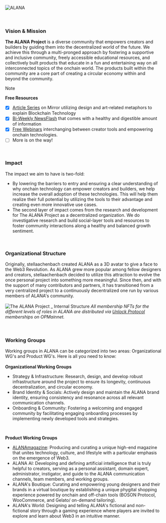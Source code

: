 ![ALANA](https://github.com/user-attachments/assets/f85b4658-3fdd-4d57-99e2-6085e7ca58a0)
<br/>
<br/>
<br/>
### Vision & Mission
**The ALANA Project** is a diverse community that empowers creators and builders by guiding them into the decentralized world of the future. We achieve this through a multi-pronged approach by fostering a supportive and inclusive community, freely accessible educational resources, and collectively built products that educate in a fun and entertaining way on all interconnected topics of the onchain world. The products built within the community are a core part of creating a circular economy within and beyond the community.

> [!NOTE]
> **Free Resources**
> - [x] [Article Series](https://mirror.xyz/the-alana-project.eth/DeQP_kgXvSw5GqeOSwZVgk6G7nziX9UXaRypZlVZqz0?referrerAddress=0x83E2B1525becEeE48Bc00ABb192813859dF6b7A6) on Mirror utilizing design and art-related metaphors to explain Blockchain Technology
> - [x] [Bi-Weekly NewsFlash]() that comes with a healthy and digestible amount of information
> - [x] [Free Webinars](https://www.youtube.com/live/EHSOfWg7KLs?si=SbZeYCOki_n9mozK) interchanging between creator tools and empowering onchain technologies.
> - [ ] More is on the way!
<br/>

### Impact
The impact we aim to have is two-fold:

- By lowering the barriers to entry and ensuring a clear understanding of why onchain technology can empower creators and builders, we help increase the overall adoption of these technologies. This will help them realize their full potential by utilizing the tools to their advantage and creating even more innovative use cases.
- The second layer of impact comes from the research and development for The ALANA Project as a decentralized organization. We do investigative research and build social-layer tools and resources to foster community interactions along a healthy and balanced growth sentiment.
<br/>

### Organizational Structure
Originally, stellaachenbach created ALANA as a 3D avatar to give a face to the Web3 Revolution. As ALANA grew more popular among fellow designers and creators, stellaachenbach decided to utilize this attraction to evolve the once personal project into something more meaningful. Since then, and with the support of many contributors and partners, it has transitioned from a very centralized project to a continuously decentralized one run by various members of ALANA's community. 
<br/>
<br/>
![The ALANA Project _ Internal Structure](https://github.com/user-attachments/assets/7278e6db-52d1-4770-bf93-0527ea20904f)
*All membership NFTs for the different levels of roles in ALANA are distributed via [Unlock Protocol](https://unlock-protocol.com/) memberships on OPMainnet.*
<br/>
<br/>
<br/>

### Working Groups
Working groups in ALANA can be categorized into two areas: Organizational WG's and Product WG's. Here is all you need to know:
<br/>
<br/>
**Organizational Working Groups**

- Strategy & Infrastructure: Research, design, and develop robust infrastructure around the project to ensure its longevity, continuous decentralization, and circular economy.
- Brand Identity & Socials: Actively design and maintain the ALANA brand identity, ensuring consistency and resonance across all relevant communication channels.
- Onboarding & Community: Fostering a welcoming and engaged community by facilitating engaging onboarding processes by  implementing newly developed tools and strategies.
<br/>

**Product Working Groups**

- [ALANAmagazine](https://www.alanamagazine.xyz/): Producing and curating a unique high-end magazine that unites technology, culture, and lifestyle with a particular emphasis on the emergence of Web3.
- ALANA AI: Developing and defining artificial intelligence that is truly helpful to creators, serving as a personal assistant, domain expert, administrator, instigator, and guide to the ALANA communication channels, team members, and working groups.
- ALANA's Boutique: Curating and empowering young designers and their brands in a virtual boutique by establishing a unique phygital shopping experience powered by onchain and off-chain tools (BOSON Protocol, WooCommerce, and Gelato/ on-demand tailoring).
- ALANA's World: Designing and telling ALANA's fictional and non-fictional story through a gaming experience where players are invited to explore and learn about Web3 in an intuitive manner.
